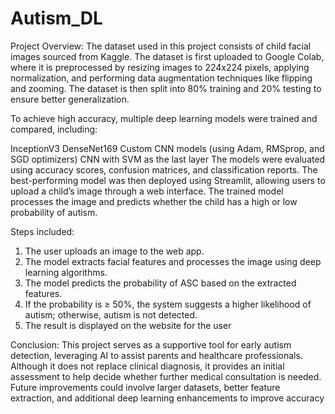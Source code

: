 # Autism_DL
Project Overview:
The dataset used in this project consists of child facial images sourced from Kaggle. The dataset is first uploaded to Google Colab, where it is preprocessed by resizing images to 224x224 pixels, applying normalization, and performing data augmentation techniques like flipping and zooming. The dataset is then split into 80% training and 20% testing to ensure better generalization.

To achieve high accuracy, multiple deep learning models were trained and compared, including:

InceptionV3
DenseNet169
Custom CNN models (using Adam, RMSprop, and SGD optimizers)
CNN with SVM as the last layer
The models were evaluated using accuracy scores, confusion matrices, and classification reports. The best-performing model was then deployed using Streamlit, allowing users to upload a child’s image through a web interface. The trained model processes the image and predicts whether the child has a high or low probability of autism.

Steps included:
1. The user uploads an image to the web app.
2. The model extracts facial features and processes the image using deep learning algorithms.
3. The model predicts the probability of ASC based on the extracted features.
4. If the probability is ≥ 50%, the system suggests a higher likelihood of autism; otherwise, autism is not detected.
5. The result is displayed on the website for the user

Conclusion:
This project serves as a supportive tool for early autism detection, leveraging AI to assist parents and healthcare professionals. Although it does not replace clinical diagnosis, it provides an initial assessment to help decide whether further medical consultation is needed. Future improvements could involve larger datasets, better feature extraction, and additional deep learning enhancements to improve accuracy
